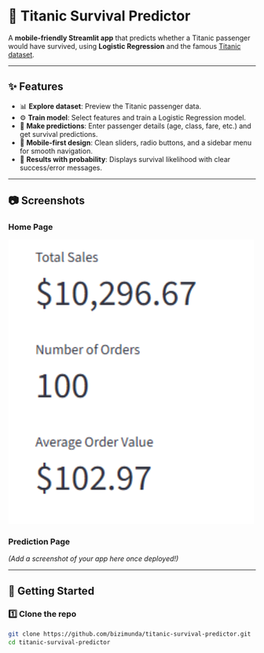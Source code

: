 # 🚢 Titanic Survival Predictor

A **mobile-friendly Streamlit app** that predicts whether a Titanic passenger would have survived, using **Logistic Regression** and the famous [Titanic dataset](https://raw.githubusercontent.com/datasciencedojo/datasets/master/titanic.csv).

---

## ✨ Features
- 📊 **Explore dataset**: Preview the Titanic passenger data.  
- ⚙️ **Train model**: Select features and train a Logistic Regression model.  
- 🧑 **Make predictions**: Enter passenger details (age, class, fare, etc.) and get survival predictions.  
- 📱 **Mobile-first design**: Clean sliders, radio buttons, and a sidebar menu for smooth navigation.  
- 🎯 **Results with probability**: Displays survival likelihood with clear success/error messages.

---

## 📷 Screenshots

### Home Page
<img src="https://raw.githubusercontent.com/bizimunda/E-commerce-dashboard/main/sales.png" width="500"/>

### Prediction Page
*(Add a screenshot of your app here once deployed!)*

---

## 🚀 Getting Started

### 1️⃣ Clone the repo
```bash
git clone https://github.com/bizimunda/titanic-survival-predictor.git
cd titanic-survival-predictor
